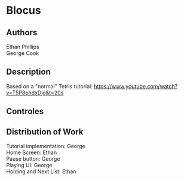 # Blocus

## Authors

Ethan Phillips    
George Cook    

## Description

Based on a "normal" Tetris tutorial: https://www.youtube.com/watch?v=T5P8ohdxDjo&t=20s 

## Controles


## Distribution of Work

Tutorial implementation: George       
Home Screen: Ethan    
Pause button: George   
Playing UI: George    
Holding and Next List: Ethan    
